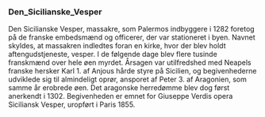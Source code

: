 ### Den_Sicilianske_Vesper


Den Sicilianske Vesper, massakre, som Palermos indbyggere i 1282 foretog på de franske embedsmænd og officerer, der var stationeret i byen. Navnet skyldes, at massakren indledtes foran en kirke, hvor der blev holdt aftengudstjeneste, vesper. I de følgende dage blev flere tusinde franskmænd over hele øen myrdet. Årsagen var utilfredshed med Neapels franske hersker Karl 1. af Anjous hårde styre på Sicilien, og begivenhederne udviklede sig til almindeligt oprør, ansporet af Peter 3. af Aragonien, som samme år erobrede øen. Det aragonske herredømme blev dog først anerkendt i 1302. Begivenheden er emnet for Giuseppe Verdis opera Siciliansk Vesper, uropført i Paris 1855.